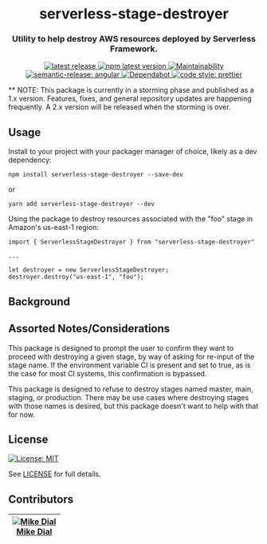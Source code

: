 <h1 align="center" style="border-bottom: none;"> serverless-stage-destroyer</h1>
<h3 align="center">Utility to help destroy AWS resources deployed by Serverless Framework.</h3>
<p align="center">
  <a href="https://github.com/stratiformdigital/serverless-stage-destroyer/releases/latest">
    <img alt="latest release" src="https://img.shields.io/github/release/stratiformdigital/serverless-stage-destroyer.svg">
  </a>
  <a href="https://www.npmjs.com/package/serverless-stage-destroyer">
    <img alt="npm latest version" src="https://img.shields.io/npm/v/serverless-stage-destroyer/latest.svg">
  </a>
  <a href="https://codeclimate.com/github/stratiformdigital/serverless-stage-destroyer/maintainability">
    <img alt="Maintainability" src="https://api.codeclimate.com/v1/badges/20f59ef91bd30565c424/maintainability">
  </a>
  <a href="https://github.com/semantic-release/semantic-release">
    <img alt="semantic-release: angular" src="https://img.shields.io/badge/semantic--release-angular-e10079?logo=semantic-release">
  </a>
  <a href="https://dependabot.com/">
    <img alt="Dependabot" src="https://badgen.net/badge/Dependabot/enabled/green?icon=dependabot">
  </a>
  <a href="https://github.com/prettier/prettier">
    <img alt="code style: prettier" src="https://img.shields.io/badge/code_style-prettier-ff69b4.svg?style=flat-square">
  </a>
</p>

** NOTE:  This package is currently in a storming phase and published as a 1.x version.  Features, fixes, and general repository updates are happening frequently.  A 2.x version will be released when the storming is over.

## Usage

Install to your project with your packager manager of choice, likely as a dev dependency:
```
npm install serverless-stage-destroyer --save-dev
```
or
```
yarn add serverless-stage-destroyer --dev
```

Using the package to destroy resources associated with the "foo" stage in Amazon's us-east-1 region:
```
import { ServerlessStageDestroyer } from "serverless-stage-destroyer"

...

let destroyer = new ServerlessStageDestroyer;
destroyer.destroy("us-east-1", "foo");
```

## Background

## Assorted Notes/Considerations

This package is designed to prompt the user to confirm they want to proceed with destroying a given stage, by way of asking for re-input of the stage name.  If the environment variable CI is present and set to true, as is the case for most CI systems, this confirmation is bypassed.

This package is designed to refuse to destroy stages named master, main, staging, or production.  There may be use cases where destroying stages with those names is desired, but this package doesn't want to help with that for now.

## License

[![License: MIT](https://img.shields.io/badge/License-MIT-blue.svg)](https://opensource.org/licenses/MIT)

See [LICENSE](LICENSE) for full details.

## Contributors

| [![Mike Dial][dial_avatar]][dial_homepage]<br/>[Mike Dial][dial_homepage] |
| ------------------------------------------------------------------------- |

[dial_homepage]: https://github.com/mdial89f
[dial_avatar]: https://avatars.githubusercontent.com/mdial89f?size=150
